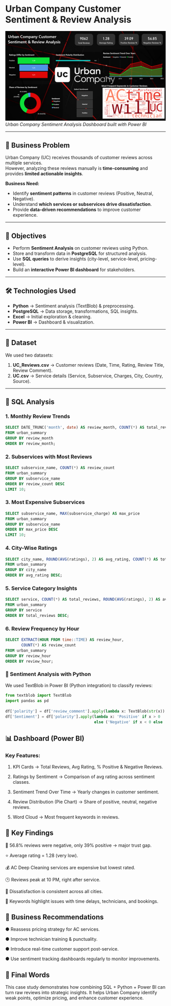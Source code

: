 # Urban Company Customer Sentiment & Review Analysis  

![Dashboard Screenshot](https://github.com/khushal728/Urban_Company_CaseStudy/blob/main/Screenshot%202025-08-18%20211523.png)
*Urban Company Sentiment Analysis Dashboard built with Power BI*  

---

## 📌 Business Problem  
Urban Company (UC) receives thousands of customer reviews across multiple services.  
However, analyzing these reviews manually is **time-consuming** and provides **limited actionable insights**.  

**Business Need:**  
- Identify **sentiment patterns** in customer reviews (Positive, Neutral, Negative).  
- Understand **which services or subservices drive dissatisfaction**.  
- Provide **data-driven recommendations** to improve customer experience.  

---

## 🎯 Objectives  
- Perform **Sentiment Analysis** on customer reviews using Python.  
- Store and transform data in **PostgreSQL** for structured analysis.  
- Use **SQL queries** to derive insights (city-level, service-level, pricing-level).  
- Build an **interactive Power BI dashboard** for stakeholders.  

---

## 🛠️ Technologies Used  
- **Python** → Sentiment analysis (TextBlob) & preprocessing.  
- **PostgreSQL** → Data storage, transformations, SQL insights.  
- **Excel** → Initial exploration & cleaning.  
- **Power BI** → Dashboard & visualization.  

---

## 📂 Dataset  
We used two datasets:  
1. **UC_Reviews.csv** → Customer reviews (Date, Time, Rating, Review Title, Review Comment).  
2. **UC.csv** → Service details (Service, Subservice, Charges, City, Country, Source).  

---

## 🧾 SQL Analysis  

### 1. Monthly Review Trends  
```sql
SELECT DATE_TRUNC('month', date) AS review_month, COUNT(*) AS total_reviews
FROM urban_summary
GROUP BY review_month
ORDER BY review_month;
```
### 2. Subservices with Most Reviews
```sql
SELECT subservice_name, COUNT(*) AS review_count
FROM urban_summary
GROUP BY subservice_name
ORDER BY review_count DESC
LIMIT 10;
```

### 3. Most Expensive Subservices
```sql
SELECT subservice_name, MAX(subservice_charge) AS max_price
FROM urban_summary
GROUP BY subservice_name
ORDER BY max_price DESC
LIMIT 10;
```

### 4. City-Wise Ratings
```sql
SELECT city_name, ROUND(AVG(ratings), 2) AS avg_rating, COUNT(*) AS total_reviews
FROM urban_summary
GROUP BY city_name
ORDER BY avg_rating DESC;
```
### 5. Service Category Insights
```sql
SELECT service, COUNT(*) AS total_reviews, ROUND(AVG(ratings), 2) AS avg_rating
FROM urban_summary
GROUP BY service
ORDER BY total_reviews DESC;
```
### 6. Review Frequency by Hour
```sql
SELECT EXTRACT(HOUR FROM time::TIME) AS review_hour,
       COUNT(*) AS review_count
FROM urban_summary
GROUP BY review_hour
ORDER BY review_hour;
```
### 🧠 Sentiment Analysis with Python

We used TextBlob in Power BI (Python integration) to classify reviews:
```py
from textblob import TextBlob
import pandas as pd

df['polarity'] = df['review_comment'].apply(lambda x: TextBlob(str(x)).sentiment.polarity)
df['Sentiment'] = df['polarity'].apply(lambda x: 'Positive' if x > 0 
                                       else ('Negative' if x < 0 else 'Neutral'))
```

## 📊 Dashboard (Power BI)
### Key Features:

1. KPI Cards → Total Reviews, Avg Rating, % Positive & Negative Reviews.

2. Ratings by Sentiment → Comparison of avg rating across sentiment classes.

3. Sentiment Trend Over Time → Yearly changes in customer sentiment.

4. Review Distribution (Pie Chart) → Share of positive, neutral, negative reviews.

5. Word Cloud → Most frequent keywords in reviews.

## 🔑 Key Findings

🚨 56.8% reviews were negative, only 39% positive → major trust gap.

⭐ Average rating = 1.28 (very low).

💰 AC Deep Cleaning services are expensive but lowest rated.

🕒 Reviews peak at 10 PM, right after service.

📍 Dissatisfaction is consistent across all cities.

🔑 Keywords highlight issues with time delays, technicians, and bookings.

## 🚀 Business Recommendations

● Reassess pricing strategy for AC services.

● Improve technician training & punctuality.

● Introduce real-time customer support post-service.

● Use sentiment tracking dashboards regularly to monitor improvements.


## 📌 Final Words

This case study demonstrates how combining SQL + Python + Power BI can turn raw reviews into strategic insights.
It helps Urban Company identify weak points, optimize pricing, and enhance customer experience.

